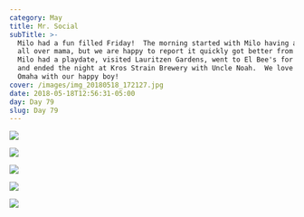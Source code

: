 ```yaml
---
category: May
title: Mr. Social
subTitle: >-
  Milo had a fun filled Friday!  The morning started with Milo having a blow out
  all over mama, but we are happy to report it quickly got better from there! 
  Milo had a playdate, visited Lauritzen Gardens, went to El Bee's for dinner,
  and ended the night at Kros Strain Brewery with Uncle Noah.  We love exploring
  Omaha with our happy boy! 
cover: /images/img_20180518_172127.jpg
date: 2018-05-18T12:56:31-05:00
day: Day 79
slug: Day 79
---
```

![](/images/img_20180518_172127.jpg)

![](/images/img_1795.jpg)

![](/images/img_20180518_154851.jpg)

![](/images/img_20180518_200946.jpg)

![](/images/img_20180518_193436.jpg)
